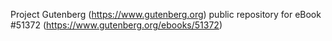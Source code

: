 Project Gutenberg (https://www.gutenberg.org) public repository for
eBook #51372 (https://www.gutenberg.org/ebooks/51372)
